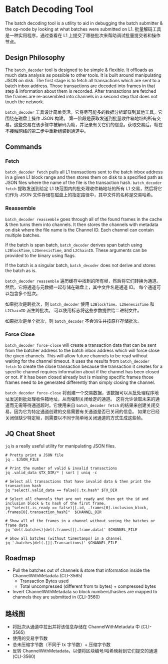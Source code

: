# Batch Decoding Tool

The batch decoding tool is a utility to aid in debugging the batch submitter & the op-node
by looking at what batches were submitted on L1.
批量解码工具是一种实用程序，通过查看在 L1 上提交了哪些批次来帮助调试批量提交者和操作节点。

## Design Philosophy

The `batch_decoder` tool is designed to be simple & flexible. It offloads as much data analysis
as possible to other tools. It is built around manipulating JSON on disk. The first stage is to
fetch all transactions which are sent to a batch inbox address. Those transactions are decoded into
frames in that step & information about them is recorded. After transactions are fetched the frames
are re-assembled into channels in a second step that does not touch the network.

`batch_decoder` 工具设计简单灵活。它将尽可能多的数据分析卸载到其他工具。它围绕在磁盘上操作 JSON 构建。
第一阶段是获取发送到批量收件箱地址的所有交易。这些交易在该步骤中被解码为帧，并记录有关它们的信息。获取交易后，帧在不接触网络的第二步中重新组装到通道中。

## Commands

### Fetch

`batch_decoder fetch` pulls all L1 transactions sent to the batch inbox address in a given L1 block
range and then stores them on disk to a specified path as JSON files where the name of the file is
the transaction hash.
`batch_decoder fetch` 提取发送到给定 L1 块范围内的批处理收件箱地址的所有 L1 交易，然后将它们作为 JSON 文件存储在磁盘上的指定路径中，其中文件的名称是交易哈希。


### Reassemble

`batch_decoder reassemble` goes through all of the found frames in the cache & then turns them
into channels. It then stores the channels with metadata on disk where the file name is the Channel ID.
Each channel can contain multiple batches.

If the batch is span batch, `batch_decoder` derives span batch using `L2BlockTime`, `L2GenesisTime`, and `L2ChainID`.
These arguments can be provided to the binary using flags.

If the batch is a singular batch, `batch_decoder` does not derive and stores the batch as is.

`batch_decoder reassemble` 遍历缓存中找到的所有帧，然后将它们转换为通道。然后，它将通道与元数据一起存储在磁盘上，其中文件名是通道 ID。
每个通道可以包含多个批次。

如果批次是跨批次，则 `batch_decoder` 使用 `L2BlockTime`、`L2GenesisTime` 和 `L2ChainID` 派生跨批次。
可以使用标志将这些参数提供给二进制文件。

如果批次是单个批次，则 `batch_decoder` 不会派生并按原样存储批次。

### Force Close

`batch_decoder force-close` will create a transaction data that can be sent from the batcher address to
the batch inbox address which will force close the given channels. This will allow future channels to
be read without waiting for the channel timeout. It uses the results from `batch_decoder fetch` to
create the close transaction because the transaction it creates for a specific channel requires information
about if the channel has been closed or not. If it has been closed already but is missing specific frames
those frames need to be generated differently than simply closing the channel.

`batch_decoder force-close` 将创建一个交易数据，该数据可以从批处理程序地址发送到批处理收件箱地址，从而强制关闭给定的通道。
这将允许读取未来的通道而无需等待通道超时。它使用来自 `batch_decoder fetch` 的结果来创建关闭交易，因为它为特定通道创建的交易需要有关通道是否已关闭的信息。
如果它已经关闭但缺少特定帧，则需要以不同于简单地关闭通道的方式生成这些帧。

## JQ Cheat Sheet

`jq` is a really useful utility for manipulating JSON files.

```
# Pretty print a JSON file
jq . $JSON_FILE

# Print the number of valid & invalid transactions
jq .valid_data $TX_DIR/* | sort | uniq -c

# Select all transactions that have invalid data & then print the transaction hash
jq "select(.valid_data == false)|.tx.hash" $TX_DIR

# Select all channels that are not ready and then get the id and inclusion block & tx hash of the first frame.
jq "select(.is_ready == false)|[.id, .frames[0].inclusion_block, .frames[0].transaction_hash]"  $CHANNEL_DIR

# Show all of the frames in a channel without seeing the batches or frame data
jq 'del(.batches)|del(.frames[]|.frame.data)' $CHANNEL_FILE

# Show all batches (without timestamps) in a channel
jq '.batches|del(.[]|.Transactions)' $CHANNEL_FILE
```


## Roadmap

- Pull the batches out of channels & store that information inside the ChannelWithMetadata (CLI-3565)
	- Transaction Bytes used
	- Total uncompressed (different from tx bytes) + compressed bytes
- Invert ChannelWithMetadata so block numbers/hashes are mapped to channels they are submitted in (CLI-3560)

## 路线图

- 将批次从通道中拉出并将该信息存储在 ChannelWithMetadata 中 (CLI-3565)
- 使用的交易字节数
- 总未压缩字节数（不同于 tx 字节数）+ 压缩字节数
- 反转 ChannelWithMetadata，以便将区块编号/哈希映射到它们提交的通道 (CLI-3560)


